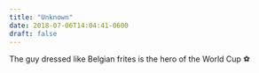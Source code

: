 ```yaml
---
title: "Unknown"
date: 2018-07-06T14:04:41-0600
draft: false
---
```


The guy dressed like Belgian frites is the hero of the World Cup ⚽️
